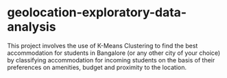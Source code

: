 # geolocation-exploratory-data-analysis
This project involves the use of K-Means Clustering to find the best accommodation for
students in Bangalore (or any other city of your choice) by classifying accommodation for
incoming students on the basis of their preferences on amenities, budget and proximity to
the location.

